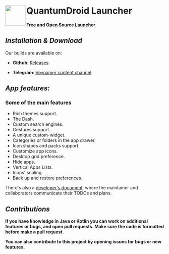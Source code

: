 # QuantumDroid Launcher <img title="" src="./fastlane/metadata/android/en-US/images/icon.png" align="left" width="64">

**Free and Open Source Launcher**
## *Installation & Download*

Our builds are available on:

- **Github**: [Releases](https://github.com/Veynamer/QuantumDroid-Launcher/releases).

- **Telegram**: [Veynamer content channel](https://t.me/veynamer_content_chanel).
## *App features:*

### **Some of the main features**

- Rich themes support.
- The Dash.
- Custom search engines.
- Gestures support.
- A unique custom-widget.
- Categories or folders in the app drawer.
- Icon shapes and packs support.
- Customize app icons.
- Desktop grid preference.
- Hide apps.
- Vertical Apps Lists.
- Icons' scaling.
- Back up and restore preferences.

There's also a [developer's document](DEVDOC.md), where the maintainer and collaborators communicate
their TODOs and plans.

## *Contributions*

**If you have knowledge in Java or Kotlin you can work on additional features or bugs, and open pull requests. Make sure the code is formatted before make a pull request.**

**You can also contribute to this project by opening issues for bugs or new features.**
